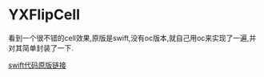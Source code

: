 # YXFlipCell
看到一个很不错的cell效果,原版是swift,没有oc版本,就自己用oc来实现了一遍,并对其简单封装了一下.

[swift代码原版链接](https://github.com/Ramotion/folding-cell)
